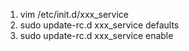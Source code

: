 1. vim /etc/init.d/xxx_service
2. sudo update-rc.d xxx_service defaults
3. sudo update-rc.d xxx_service enable



